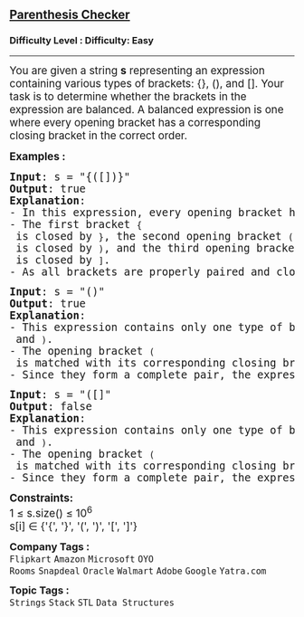 <h2><a href="https://www.geeksforgeeks.org/problems/parenthesis-checker2744/1?page=1&category=STL,CPP,cpp-strings,cpp-operator,CPP-Control-Flow,cpp-pointers&sortBy=submissions">Parenthesis Checker</a></h2><h3>Difficulty Level : Difficulty: Easy</h3><hr><div class="problems_problem_content__Xm_eO"><p><span style="font-size: 14pt;">You are given a string <strong>s</strong> representing an expression containing various types of brackets: {}, (), and []. Your task is to determine whether the brackets in the expression are balanced. A balanced expression is one where every opening bracket has a corresponding closing bracket in the correct order.</span></p>
<p><span style="font-size: 14pt;"><strong>Examples :</strong></span></p>
<pre><span style="font-size: 14pt;"><strong>Input</strong>: s = "{([])}"
<strong>Output</strong>: true
<strong>Explanation</strong>: <br>- In this expression, every opening bracket has a corresponding closing bracket.</span><br><span style="font-size: 14pt;">- The first bracket <code>{</code> is closed by <code>}</code>, the second opening bracket <code>(</code> is closed by <code>)</code>, and the third opening bracket <code>[</code> is closed by <code>]</code>.</span><br><span style="font-size: 14pt;">- As all brackets are properly paired and closed in the correct order, the expression is considered balanced.</span></pre>
<pre><span style="font-size: 14pt;"><strong>Input</strong>: s = "()"
<strong>Output</strong>: true
<strong>Explanation</strong>: <br>- This expression contains only one type of bracket, the parentheses <code>(</code> and <code>)</code>.</span><br><span style="font-size: 14pt;">- The opening bracket <code>(</code> is matched with its corresponding closing bracket <code>)</code>.</span><br><span style="font-size: 14pt;">- Since they form a complete pair, the expression is balanced.</span></pre>
<pre><span style="font-size: 14pt;"><strong>Input</strong>: s = "([]"
<strong>Output</strong>: false
<strong>Explanation</strong>: <br>- This expression contains only one type of bracket, the parentheses <code>(</code> and <code>)</code>.</span><br><span style="font-size: 14pt;">- The opening bracket <code>(</code> is matched with its corresponding closing bracket <code>)</code>.</span><br><span style="font-size: 14pt;">- Since they form a complete pair, the expression is balanced.</span></pre>
<p><span style="font-size: 14pt;"><strong>Constraints:</strong><br>1 ≤ s.size() ≤ 10<sup>6<br></sup>s[i] ∈ {'{', '}', '(', ')', '[', ']'}</span></p></div><p><span style=font-size:18px><strong>Company Tags : </strong><br><code>Flipkart</code>&nbsp;<code>Amazon</code>&nbsp;<code>Microsoft</code>&nbsp;<code>OYO Rooms</code>&nbsp;<code>Snapdeal</code>&nbsp;<code>Oracle</code>&nbsp;<code>Walmart</code>&nbsp;<code>Adobe</code>&nbsp;<code>Google</code>&nbsp;<code>Yatra.com</code>&nbsp;<br><p><span style=font-size:18px><strong>Topic Tags : </strong><br><code>Strings</code>&nbsp;<code>Stack</code>&nbsp;<code>STL</code>&nbsp;<code>Data Structures</code>&nbsp;